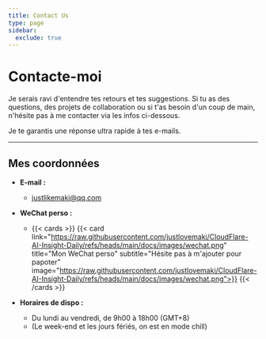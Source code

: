```yaml
---
title: Contact Us
type: page
sidebar:
  exclude: true
---
```

# Contacte-moi

Je serais ravi d'entendre tes retours et tes suggestions. Si tu as des questions, des projets de collaboration ou si t'as besoin d'un coup de main, n'hésite pas à me contacter via les infos ci-dessous.

Je te garantis une réponse ultra rapide à tes e-mails.

---

## **Mes coordonnées**

*   **E-mail :**
    *   [justlikemaki@qq.com](mailto:justlikemaki@qq.com)

*   **WeChat perso :**
    *   {{< cards >}}
        {{< card link="https://raw.githubusercontent.com/justlovemaki/CloudFlare-AI-Insight-Daily/refs/heads/main/docs/images/wechat.png" title="Mon WeChat perso" subtitle="Hésite pas à m'ajouter pour papoter" image="https://raw.githubusercontent.com/justlovemaki/CloudFlare-AI-Insight-Daily/refs/heads/main/docs/images/wechat.png">}}
        {{< /cards >}}

*   **Horaires de dispo :**
    *   Du lundi au vendredi, de 9h00 à 18h00 (GMT+8)
    *   (Le week-end et les jours fériés, on est en mode chill)